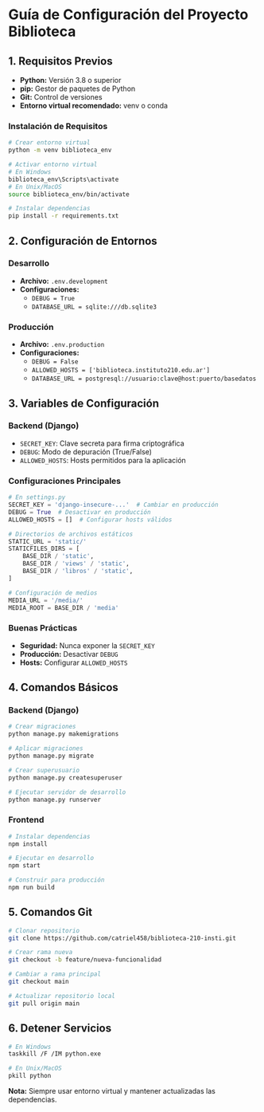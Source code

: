 # Guía de Configuración del Proyecto Biblioteca

## 1. Requisitos Previos
- **Python:** Versión 3.8 o superior
- **pip:** Gestor de paquetes de Python
- **Git:** Control de versiones
- **Entorno virtual recomendado:** venv o conda

### Instalación de Requisitos
```bash
# Crear entorno virtual
python -m venv biblioteca_env

# Activar entorno virtual
# En Windows
biblioteca_env\Scripts\activate
# En Unix/MacOS
source biblioteca_env/bin/activate

# Instalar dependencias
pip install -r requirements.txt
```

## 2. Configuración de Entornos

### Desarrollo
- **Archivo:** `.env.development`
- **Configuraciones:**
  - `DEBUG = True`
  - `DATABASE_URL = sqlite:///db.sqlite3`

### Producción
- **Archivo:** `.env.production`
- **Configuraciones:**
  - `DEBUG = False`
  - `ALLOWED_HOSTS = ['biblioteca.instituto210.edu.ar']`
  - `DATABASE_URL = postgresql://usuario:clave@host:puerto/basedatos`

## 3. Variables de Configuración

### Backend (Django)
- `SECRET_KEY`: Clave secreta para firma criptográfica
- `DEBUG`: Modo de depuración (True/False)
- `ALLOWED_HOSTS`: Hosts permitidos para la aplicación

### Configuraciones Principales
```python
# En settings.py
SECRET_KEY = 'django-insecure-...'  # Cambiar en producción
DEBUG = True  # Desactivar en producción
ALLOWED_HOSTS = []  # Configurar hosts válidos

# Directorios de archivos estáticos
STATIC_URL = 'static/'
STATICFILES_DIRS = [
    BASE_DIR / 'static',
    BASE_DIR / 'views' / 'static',
    BASE_DIR / 'libros' / 'static',
]

# Configuración de medios
MEDIA_URL = '/media/'
MEDIA_ROOT = BASE_DIR / 'media'
```

### Buenas Prácticas
- **Seguridad:** Nunca exponer la `SECRET_KEY`
- **Producción:** Desactivar `DEBUG`
- **Hosts:** Configurar `ALLOWED_HOSTS`

## 4. Comandos Básicos

### Backend (Django)
```bash
# Crear migraciones
python manage.py makemigrations

# Aplicar migraciones
python manage.py migrate

# Crear superusuario
python manage.py createsuperuser

# Ejecutar servidor de desarrollo
python manage.py runserver
```

### Frontend
```bash
# Instalar dependencias
npm install

# Ejecutar en desarrollo
npm start

# Construir para producción
npm run build
```

## 5. Comandos Git
```bash
# Clonar repositorio
git clone https://github.com/catriel458/biblioteca-210-insti.git

# Crear rama nueva
git checkout -b feature/nueva-funcionalidad

# Cambiar a rama principal
git checkout main

# Actualizar repositorio local
git pull origin main
```

## 6. Detener Servicios
```bash
# En Windows
taskkill /F /IM python.exe

# En Unix/MacOS
pkill python
```

**Nota:** Siempre usar entorno virtual y mantener actualizadas las dependencias.

